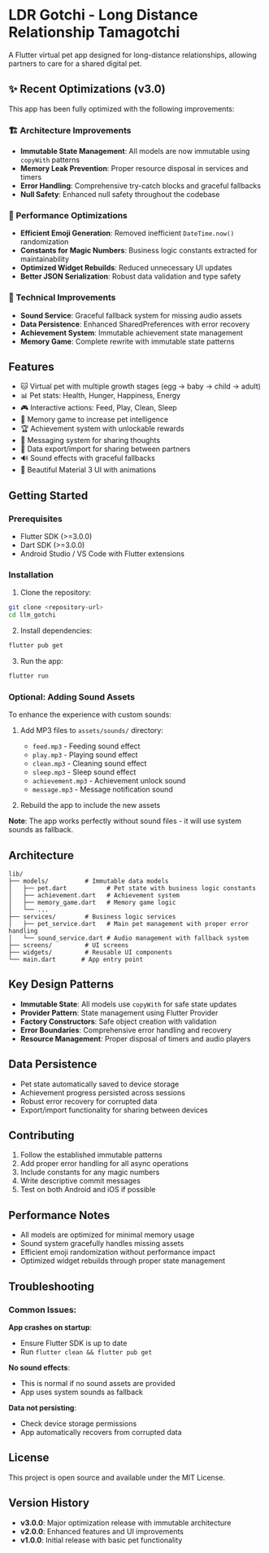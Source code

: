 # LDR Gotchi - Long Distance Relationship Tamagotchi

A Flutter virtual pet app designed for long-distance relationships, allowing partners to care for a shared digital pet.

## ✨ Recent Optimizations (v3.0)

This app has been fully optimized with the following improvements:

### 🏗️ Architecture Improvements
- **Immutable State Management**: All models are now immutable using `copyWith` patterns
- **Memory Leak Prevention**: Proper resource disposal in services and timers
- **Error Handling**: Comprehensive try-catch blocks and graceful fallbacks
- **Null Safety**: Enhanced null safety throughout the codebase

### 🚀 Performance Optimizations
- **Efficient Emoji Generation**: Removed inefficient `DateTime.now()` randomization
- **Constants for Magic Numbers**: Business logic constants extracted for maintainability
- **Optimized Widget Rebuilds**: Reduced unnecessary UI updates
- **Better JSON Serialization**: Robust data validation and type safety

### 🔧 Technical Improvements
- **Sound Service**: Graceful fallback system for missing audio assets
- **Data Persistence**: Enhanced SharedPreferences with error recovery
- **Achievement System**: Immutable achievement state management
- **Memory Game**: Complete rewrite with immutable state patterns

## Features

- 🐱 Virtual pet with multiple growth stages (egg → baby → child → adult)
- 📊 Pet stats: Health, Hunger, Happiness, Energy
- 🎮 Interactive actions: Feed, Play, Clean, Sleep
- 🧠 Memory game to increase pet intelligence
- 🏆 Achievement system with unlockable rewards
- 💌 Messaging system for sharing thoughts
- 📱 Data export/import for sharing between partners
- 🔊 Sound effects with graceful fallbacks
- 🎨 Beautiful Material 3 UI with animations

## Getting Started

### Prerequisites
- Flutter SDK (>=3.0.0)
- Dart SDK (>=3.0.0)
- Android Studio / VS Code with Flutter extensions

### Installation

1. Clone the repository:
```bash
git clone <repository-url>
cd llm_gotchi
```

2. Install dependencies:
```bash
flutter pub get
```

3. Run the app:
```bash
flutter run
```

### Optional: Adding Sound Assets

To enhance the experience with custom sounds:

1. Add MP3 files to `assets/sounds/` directory:
   - `feed.mp3` - Feeding sound effect
   - `play.mp3` - Playing sound effect
   - `clean.mp3` - Cleaning sound effect
   - `sleep.mp3` - Sleep sound effect
   - `achievement.mp3` - Achievement unlock sound
   - `message.mp3` - Message notification sound

2. Rebuild the app to include the new assets

**Note**: The app works perfectly without sound files - it will use system sounds as fallback.

## Architecture

```
lib/
├── models/          # Immutable data models
│   ├── pet.dart           # Pet state with business logic constants
│   ├── achievement.dart   # Achievement system
│   ├── memory_game.dart   # Memory game logic
│   └── ...
├── services/        # Business logic services
│   ├── pet_service.dart   # Main pet management with proper error handling
│   └── sound_service.dart # Audio management with fallback system
├── screens/         # UI screens
├── widgets/         # Reusable UI components
└── main.dart       # App entry point
```

## Key Design Patterns

- **Immutable State**: All models use `copyWith` for safe state updates
- **Provider Pattern**: State management using Flutter Provider
- **Factory Constructors**: Safe object creation with validation
- **Error Boundaries**: Comprehensive error handling and recovery
- **Resource Management**: Proper disposal of timers and audio players

## Data Persistence

- Pet state automatically saved to device storage
- Achievement progress persisted across sessions
- Robust error recovery for corrupted data
- Export/import functionality for sharing between devices

## Contributing

1. Follow the established immutable patterns
2. Add proper error handling for all async operations
3. Include constants for any magic numbers
4. Write descriptive commit messages
5. Test on both Android and iOS if possible

## Performance Notes

- All models are optimized for minimal memory usage
- Sound system gracefully handles missing assets
- Efficient emoji randomization without performance impact
- Optimized widget rebuilds through proper state management

## Troubleshooting

### Common Issues:

**App crashes on startup**: 
- Ensure Flutter SDK is up to date
- Run `flutter clean && flutter pub get`

**No sound effects**:
- This is normal if no sound assets are provided
- App uses system sounds as fallback

**Data not persisting**:
- Check device storage permissions
- App automatically recovers from corrupted data

## License

This project is open source and available under the MIT License.

## Version History

- **v3.0.0**: Major optimization release with immutable architecture
- **v2.0.0**: Enhanced features and UI improvements  
- **v1.0.0**: Initial release with basic pet functionality 